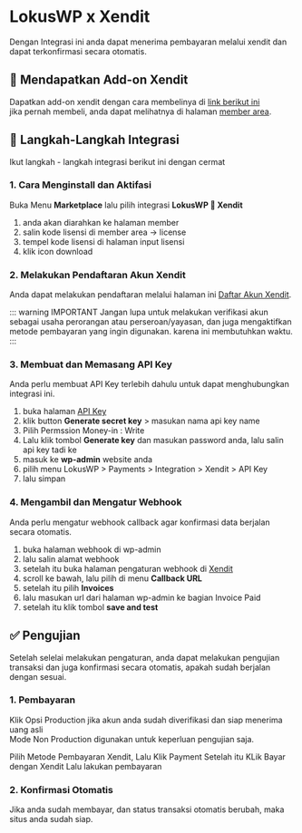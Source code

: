 
# LokusWP x Xendit

 <Badge text="Goal"/> Dengan Integrasi ini anda dapat menerima pembayaran melalui xendit dan dapat terkonfirmasi secara otomatis.


## 🛒 Mendapatkan Add-on Xendit
Dapatkan add-on xendit dengan cara membelinya di [link berikut ini](https://lokuswp.id/plugins/lokuswp-xendit/) \
jika  pernah membeli, anda dapat melihatnya di halaman [member area](https://member.lokuswp.id).


## 👣 Langkah-Langkah Integrasi

Ikut langkah - langkah integrasi berikut ini dengan cermat

### 1. Cara Menginstall dan Aktifasi

Buka Menu **Marketplace** lalu pilih integrasi **LokusWP 🤝 Xendit**
1. anda akan diarahkan ke halaman member
2. salin kode lisensi di member area -> license
3. tempel kode lisensi di halaman input lisensi
4. klik icon download

### 2. Melakukan Pendaftaran Akun Xendit

Anda dapat melakukan pendaftaran melalui halaman ini [Daftar Akun Xendit](https://member.lokuswp.id).


::: warning IMPORTANT
Jangan lupa untuk melakukan verifikasi akun sebagai usaha perorangan atau perseroan/yayasan, dan juga mengaktifkan metode pembayaran yang ingin digunakan. karena ini membutuhkan waktu.
:::

### 3. Membuat dan Memasang API Key

Anda perlu membuat API Key terlebih dahulu untuk dapat menghubungkan integrasi ini. 
1. buka halaman [API Key](https://dashboard.xendit.co/settings/developers#api-keys)
2. klik button **Generate secret key** > masukan nama api key name
3. Pilih Permssion Money-in : Write
4. Lalu klik tombol **Generate key** dan masukan password anda, lalu salin api key tadi ke
5. masuk ke **wp-admin** website anda
6. pilih menu LokusWP > Payments > Integration > Xendit > API Key
7. lalu simpan

### 4. Mengambil dan Mengatur Webhook

Anda perlu mengatur webhook callback agar konfirmasi data berjalan secara otomatis.
1. buka halaman webhook di wp-admin
2. lalu salin alamat webhook 
3. setelah itu buka halaman pengaturan webhook di [Xendit](https://dashboard.xendit.co/settings/developers#callbacks)
4. scroll ke bawah, lalu pilih di menu **Callback URL**
5. setelah itu pilih **Invoices**
6. lalu masukan url dari halaman wp-admin ke bagian Invoice Paid
7. setelah itu klik tombol **save and test**

## ✅ Pengujian 

Setelah selelai melakukan pengaturan, anda dapat melakukan pengujian transaksi dan juga konfirmasi
secara otomatis, apakah sudah berjalan dengan sesuai.

### 1. Pembayaran

Klik Opsi Production jika akun anda sudah diverifikasi dan siap menerima uang asli\
Mode Non Production digunakan untuk keperluan pengujian saja.

Pilih Metode Pembayaran Xendit, Lalu Klik Payment
Setelah itu KLik Bayar dengan Xendit
Lalu lakukan pembayaran

### 2. Konfirmasi Otomatis

Jika anda sudah membayar, dan status transaksi otomatis berubah, maka
situs anda sudah siap.


